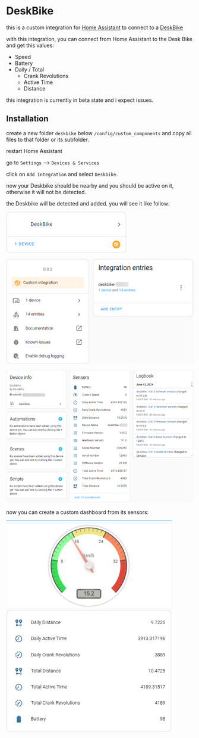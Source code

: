 # DeskBike

this is a custom integration for [Home Assistant](https://www.home-assistant.io/) to connect to a [DeskBike](https://deskbike.nl/)

with this integration, you can connect from Home Assistant to the Desk Bike and get this values:

- Speed
- Battery
- Daily / Total
  - Crank Revolutions
  - Active Time
  - Distance

this integration is currently in beta state and i expect issues.

## Installation

create a new folder `deskbike` below `/config/custom_components` and copy all files to that folder or its subfolder.

restart Home Assistant

go to `Settings` --> `Devices & Services`

click on `Add Integration` and select `Deskbike`.

now your Deskbike should be nearby and you should be active on it, otherwise it will not be detected.

the Deskbike will be detected and added. you will see it like follow:

![](/doc/example-01.png)

![](/doc/example-02.png)

![](/doc/example-03.png)

now you can create a custom dashboard from its sensors:

![](/doc/example-04.png)